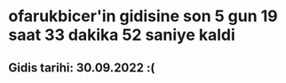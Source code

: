 # ofarukbicer'in gidisine son 5 gun 19 saat 33 dakika 52 saniye kaldi

## Gidis tarihi: 30.09.2022 :(